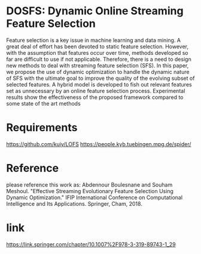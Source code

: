 # DOSFS: Dynamic Online Streaming Feature Selection

Feature selection is a key issue in machine learning and data mining. A great deal of effort has been devoted to static feature selection. However, with the assumption that features occur over time, methods developed so far are difficult to use if not applicable. Therefore, there is a need to design new methods to deal with streaming feature selection (SFS). In this paper, we propose the use of dynamic optimization to handle the dynamic nature of SFS with the ultimate goal to improve the quality of the evolving subset of selected features. A hybrid model is developed to fish out relevant features set as unnecessary by an online feature selection process. Experimental results show the effectiveness of the proposed framework compared to some state of the art methods

# Requirements

https://github.com/kuiy/LOFS
https://people.kyb.tuebingen.mpg.de/spider/

# Reference
please reference this work as: 
Abdennour Boulesnane and Souham Meshoul. "Effective Streaming Evolutionary Feature Selection Using Dynamic Optimization." IFIP International Conference on Computational Intelligence and Its Applications. Springer, Cham, 2018.
# link
https://link.springer.com/chapter/10.1007%2F978-3-319-89743-1_29
